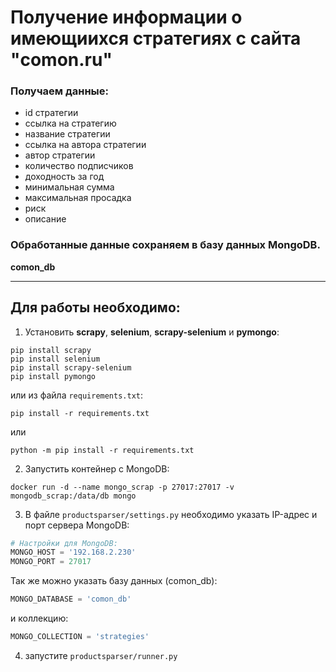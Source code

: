 # Получение информации о имеющиихся стратегиях с сайта "comon.ru"

### Получаем данные:
- id стратегии
- ссылка на стратегию
- название стратегии
- ссылка на автора стратегии
- автор стратегии
- количество подписчиков
- доходность за год
- минимальная сумма
- максимальная просадка
- риск
- описание

### Обработанные данные сохраняем в базу данных MongoDB.
**comon_db**

---
## Для работы необходимо:

1. Установить **scrapy**, **selenium**, **scrapy-selenium** и **pymongo**:
```commandline
pip install scrapy
pip install selenium
pip install scrapy-selenium
pip install pymongo
```
или из файла ```requirements.txt```:
```commandline
pip install -r requirements.txt
```
или
```commandline
python -m pip install -r requirements.txt
```
2. Запустить контейнер с MongoDB:
```commandline
docker run -d --name mongo_scrap -p 27017:27017 -v mongodb_scrap:/data/db mongo
```
3. В файле ```productsparser/settings.py``` необходимо указать IP-адрес и порт сервера MongoDB:
```python
# Настройки для MongoDB:
MONGO_HOST = '192.168.2.230'
MONGO_PORT = 27017
```
Так же можно указать базу данных (comon_db):
```python
MONGO_DATABASE = 'comon_db'
```
и коллекцию:
```python
MONGO_COLLECTION = 'strategies'
```
4. запустите ```productsparser/runner.py```
